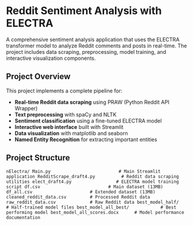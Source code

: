 # Reddit Sentiment Analysis with ELECTRA

A comprehensive sentiment analysis application that uses the ELECTRA transformer model to analyze Reddit comments and posts in real-time. The project includes data scraping, preprocessing, model training, and interactive visualization components.

##  Project Overview

This project implements a complete pipeline for:
- **Real-time Reddit data scraping** using PRAW (Python Reddit API Wrapper)
- **Text preprocessing** with spaCy and NLTK
- **Sentiment classification** using a fine-tuned ELECTRA model
- **Interactive web interface** built with Streamlit
- **Data visualization** with matplotlib and seaborn
- **Named Entity Recognition** for extracting important entities

##  Project Structure

``nElectra/
 Main.py                          # Main Streamlit application
 RedditScrape_draft4.py          # Reddit data scraping utilities
 elect_draft4.py                 # ELECTRA model training script
 df.csv                          # Main dataset (13MB)
 df_all.csv                      # Extended dataset (13MB)
 cleaned_reddit_data.csv         # Processed Reddit data
 raw_reddit_data.csv             # Raw Reddit data
 best_model_half/                # Half-trained model files
 best_model_all_best/            # Best performing model
 best_model_all_scores.docx      # Model performance documentation
``
